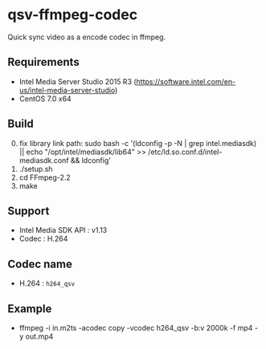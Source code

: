 qsv-ffmpeg-codec
================

Quick sync video as a encode codec in ffmpeg.

## Requirements
   * Intel Media Server Studio 2015 R3 (https://software.intel.com/en-us/intel-media-server-studio)
   * CentOS 7.0 x64

## Build
   0. fix library link path:
        sudo bash -c '(ldconfig -p -N | grep intel.mediasdk) || echo "/opt/intel/mediasdk/lib64" >> /etc/ld.so.conf.d/intel-mediasdk.conf && ldconfig'
   1. ./setup.sh
   2. cd FFmpeg-2.2
   3. make

## Support
   * Intel Media SDK API : v1.13
   * Codec : H.264

## Codec name
   * H.264 : `h264_qsv`

## Example
   * ffmpeg -i in.m2ts -acodec copy -vcodec h264_qsv -b:v 2000k -f mp4 -y out.mp4
